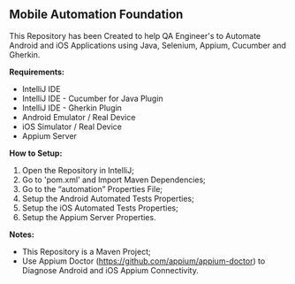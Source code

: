 ## Mobile Automation Foundation

This Repository has been Created to help QA Engineer's to Automate Android and iOS Applications using Java, Selenium, Appium, Cucumber and Gherkin.

**Requirements:**
 - IntelliJ IDE
 - IntelliJ IDE - Cucumber for Java Plugin
 - IntelliJ IDE - Gherkin Plugin
 - Android Emulator / Real Device
 - iOS Simulator / Real Device
 - Appium Server

**How to Setup:**
1. Open the Repository in IntelliJ;
2. Go to 'pom.xml' and Import Maven Dependencies;
3. Go to the “automation” Properties File;
4. Setup the Android Automated Tests Properties;
5. Setup the iOS Automated Tests Properties;
6. Setup the Appium Server Properties.

**Notes:**
 - This Repository is a Maven Project;
 - Use Appium Doctor (https://github.com/appium/appium-doctor) to Diagnose Android and iOS Appium Connectivity.
